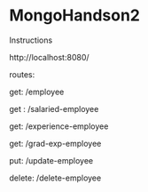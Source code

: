 # MongoHandson2

Instructions

http://localhost:8080/

routes:

get: /employee

get : /salaried-employee

get: /experience-employee

get: /grad-exp-employee

put: /update-employee

delete: /delete-employee
